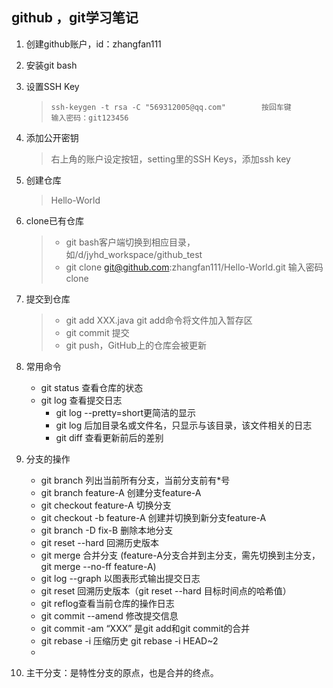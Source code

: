 ## github ，git学习笔记

1. 创建github账户，id：zhangfan111

2. 安装git bash

3. 设置SSH Key

   > ```shell
   > ssh-keygen -t rsa -C "569312005@qq.com"		按回车键
   > 输入密码：git123456
   > 
   > ```

4. 添加公开密钥

   > 右上角的账户设定按钮，setting里的SSH Keys，添加ssh key

5. 创建仓库

   > Hello-World

6. clone已有仓库

   > - git bash客户端切换到相应目录，如/d/jyhd_workspace/github_test
   > - git clone git@github.com:zhangfan111/Hello-World.git 输入密码clone

7. 提交到仓库

   > - git add XXX.java	git add命令将文件加入暂存区
   > -  git commit 提交
   > - git push，GitHub上的仓库会被更新

8. 常用命令

   - git status 查看仓库的状态
   - git log 查看提交日志 
     - git log --pretty=short更简洁的显示
     - git log 后加目录名或文件名，只显示与该目录，该文件相关的日志
     - git diff 查看更新前后的差别

9. 分支的操作

   - git branch 列出当前所有分支，当前分支前有*号
   - git branch feature-A 创建分支feature-A
   - git checkout feature-A 切换分支
   - git checkout -b feature-A 创建并切换到新分支feature-A
   - git branch -D fix-B 删除本地分支
   - git reset --hard 回溯历史版本
   - git merge 合并分支 (feature-A分支合并到主分支，需先切换到主分支，git merge --no-ff feature-A)
   - git log --graph 以图表形式输出提交日志
   - git reset 回溯历史版本（git reset --hard 目标时间点的哈希值）
   - git reflog查看当前仓库的操作日志
   - git commit --amend 修改提交信息
   - git commit -am “XXX” 是git add和git commit的合并
   - git rebase -i 压缩历史 git rebase -i HEAD~2
   - 
   
10. 主干分支：是特性分支的原点，也是合并的终点。